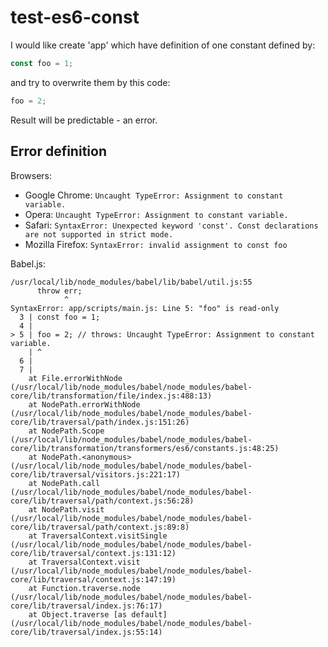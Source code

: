 # test-es6-const

I would like create 'app' which have definition of one constant defined by:

```js
const foo = 1;
```

and try to overwrite them by this code:

```js
foo = 2;
```

Result will be predictable - an error.

## Error definition

Browsers:

 - Google Chrome: `Uncaught TypeError: Assignment to constant variable.`
 - Opera: `Uncaught TypeError: Assignment to constant variable.`
 - Safari: `SyntaxError: Unexpected keyword 'const'. Const declarations are not supported in strict mode.`
 - Mozilla Firefox: `SyntaxError: invalid assignment to const foo`

Babel.js:

```
/usr/local/lib/node_modules/babel/lib/babel/util.js:55
      throw err;
            ^
SyntaxError: app/scripts/main.js: Line 5: "foo" is read-only
  3 | const foo = 1;
  4 |
> 5 | foo = 2; // throws: Uncaught TypeError: Assignment to constant variable.
    | ^
  6 |
  7 |
    at File.errorWithNode (/usr/local/lib/node_modules/babel/node_modules/babel-core/lib/transformation/file/index.js:488:13)
    at NodePath.errorWithNode (/usr/local/lib/node_modules/babel/node_modules/babel-core/lib/traversal/path/index.js:151:26)
    at NodePath.Scope (/usr/local/lib/node_modules/babel/node_modules/babel-core/lib/transformation/transformers/es6/constants.js:48:25)
    at NodePath.<anonymous> (/usr/local/lib/node_modules/babel/node_modules/babel-core/lib/traversal/visitors.js:221:17)
    at NodePath.call (/usr/local/lib/node_modules/babel/node_modules/babel-core/lib/traversal/path/context.js:56:28)
    at NodePath.visit (/usr/local/lib/node_modules/babel/node_modules/babel-core/lib/traversal/path/context.js:89:8)
    at TraversalContext.visitSingle (/usr/local/lib/node_modules/babel/node_modules/babel-core/lib/traversal/context.js:131:12)
    at TraversalContext.visit (/usr/local/lib/node_modules/babel/node_modules/babel-core/lib/traversal/context.js:147:19)
    at Function.traverse.node (/usr/local/lib/node_modules/babel/node_modules/babel-core/lib/traversal/index.js:76:17)
    at Object.traverse [as default] (/usr/local/lib/node_modules/babel/node_modules/babel-core/lib/traversal/index.js:55:14)
```

